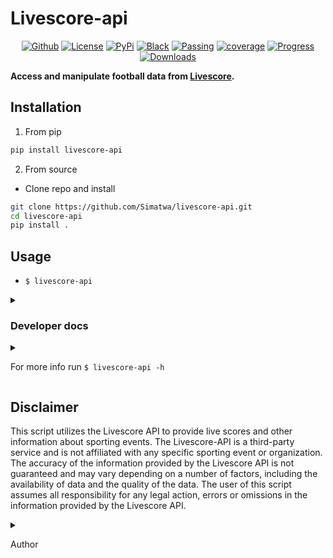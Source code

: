 # Livescore-api
<p align="center">
<a href="https://github.com/Simatwa/livescore-api"><img alt="Github" src="https://img.shields.io/static/v1?logo=github&color=blueviolet&label=Test&message=Passing"/></a>
<a href="LICENSE"><img alt="License" src="https://img.shields.io/static/v1?logo=GPL&color=Blue&message=MIT&label=License"/></a>
<a href="https://pypi.org/project/livescore-api"><img alt="PyPi" src="https://img.shields.io/static/v1?logo=pypi&label=Pypi&message=v0.0.2&color=green"/></a>
<a href="https://github.com/psf/black"><img alt="Black" src="https://img.shields.io/static/v1?logo=Black&label=Code-style&message=Black"/></a>
<a href="#"><img alt="Passing" src="https://img.shields.io/static/v1?logo=Docs&label=Docs&message=Passing&color=green"/></a> <a href="#"><img alt="coverage" src="https://img.shields.io/static/v1?logo=Coverage&label=Coverage&message=60%&color=yellowgreen"/></a>  <a href="#" alt="progress"><img alt="Progress" src="https://img.shields.io/static/v1?logo=Progress&label=Progress&message=95%&color=green"/></a>  <a href="https://pepy.tech/project/smartbetsapi"><img src="https://static.pepy.tech/personalized-badge/livescore-api?period=total&units=international_system&left_color=grey&right_color=orange&left_text=Downloads" alt="Downloads"></a>
</p>

**Access and manipulate football data from [Livescore](https://livescore.com).**

## Installation

1. From pip

```sh
pip install livescore-api
```

2. From source

- Clone repo and install

```sh
git clone https://github.com/Simatwa/livescore-api.git
cd livescore-api
pip install .
```

## Usage

- `$ livescore-api`

<details>
<summary>

### Developer docs

</summary>

1. Retrieving data offline

```py
from livescore_api import json_formatter
raw_matches = open("matches.json").read()
sorted_matches = json_formatter(raw_matches)
print(sorted_matches(max=1))

"""
Output
[
{
    "Serial Id": "12413",
    "League": "Primera Division",
    "Country": "Argentina",
    "Match Id": "866073",
    "H Scores": "1",
    "A Scores": "4",
    "Kickoff": 20230613011500,
    "Status": "FT",
    "Home": "Banfield",
    "H id": "5252",
    "Away": "River Plate",
    "A id": "4802"
}
]
"""
```

2. Retrieving data online

```py
from livescore_api import livescore

matches = livescore()
print(matches(max=1))

"""
Output

[
{
    "Serial Id": "12413",
    "League": "Primera Division",
    "Country": "Argentina",
    "Match Id": "866073",
    "H Scores": "1",
    "A Scores": "4",
    "Kickoff": 20230613011500,
    "Status": "FT",
    "Home": "Banfield",
    "H id": "5252",
    "Away": "River Plate",
    "A id": "4802"
}
]
"""
```

3. Making predictions

```py
from livescore_api import Make
matches = [{"Home":"Arsenal", "Away":"Liverpool"}]
bet = Make(matches)
print(bet())

"""
Output

[{'Home': 'Arsenal', 'Away': 'Liverpool', 'g': 10.0, 'gg': 55.0, 'ov15': 60.0, 'ov25': 45.0, 'ov35': 25.0, 'choice': 62.5, 'result': '2', 'pick': '2'}]
"""

```
</details>

</summary>

<details>

<summary>

For more info run `$ livescore-api -h`

</summary>

```
usage: livescore-api [-h] [-v] [-m MONTH] [-y YEAR] [-c COUNTRY]
                     [-l LEAGUE] [-n NAME] [-s STATUS] [-M MAX]
                     [-H HEADERS] [-o PATH]
                     [-f html|csv|xlsx|markdown|xml|json] [-i PATH]
                     [-t html|pretty|grid|fancy_grid|orgtbl|secure_html]
                     [-D CODE] [-E TIMEOUT] [-I INDENT] [-C PATH]
                     [--update] [--raw] [--predict] [-U USERNAME]
                     [-P PASSWORD] [-S SERVER] [-T LIMIT] [--offline]
                     [--REST] [--include-position]
                     [date]

Access and manipulate matches from Livescore.com

positional arguments:
  date                  Date of the matches - 13

options:
  -h, --help            show this help message and exit
  -v, --version         show program's version number and exit
  -m MONTH, --month MONTH
                        Month of the matches - 6
  -y YEAR, --year YEAR  Year of the matches - 2023
  -c COUNTRY, --country COUNTRY
                        Return matches from the specified countries only
                        - None
  -l LEAGUE, --league LEAGUE
                        Return matches of the specified league(s) only -
                        None
  -n NAME, --name NAME  Return matches with the specified team-name only
                        - None
  -s STATUS, --status STATUS
                        Return matches of the specified status - None
  -M MAX, --max MAX     Maximum matches to be returned - 1000
  -H HEADERS, --headers HEADERS
                        Path to .json file containing http headers - None
  -o PATH, --output PATH
                        Path to save the content - None
  -f html|csv|xlsx|markdown|xml|json, --format html|csv|xlsx|markdown|xml|json
                        Contents output format - json
  -i PATH, --input PATH
                        Use .json formatted file in path - None
  -t html|pretty|grid|fancy_grid|orgtbl|secure_html, --tabulate html|pretty|grid|fancy_grid|orgtbl|secure_html
                        Tabulate the contents using style specified -
                        None
  -D CODE, --code CODE  Country code for making http request - KE
  -E TIMEOUT, --timeout TIMEOUT
                        Http request timeout - 20s
  -I INDENT, --indent INDENT
                        Indentation level for formatting .json output - 4
  -C PATH, --config PATH
                        Use mapper-keys in path - None
  --update              Update mapper-keys from repo - False
  --raw                 Return contents with zero manipulation - False
  --predict             Proceed to make predictions - False
  -U USERNAME, --username USERNAME
                        Username for the REST api - API
  -P PASSWORD, --password PASSWORD
                        Passkey for the REST api - developer
  -S SERVER, --server SERVER
                        Url pointing to REST api - http://localhost:8000
  -T LIMIT, --limit LIMIT
                        Limit number of matches for prediction - 1000
  --offline             Make predictions based on data available offline
                        - False
  --REST                Specifies to make predictions using REST api -
                        False
  --include-position    Include team-league rank in making predictions -
                        False

This script has no official relation with Livescore.com
```
</details>

## Disclaimer

This script utilizes the Livescore API to provide live scores and other information about sporting events. The Livescore-API is a third-party service and is not affiliated with any specific sporting event or organization. The accuracy of the information provided by the Livescore API is not guaranteed and may vary depending on a number of factors, including the availability of data and the quality of the data. The user of this script assumes all responsibility for any  legal action, errors or omissions in the information provided by the Livescore API.

<details>

<summary>

Author

</summary>

The author of this script makes no representations or warranties, express or implied, about the accuracy, completeness, or suitability of the information provided by the Livescore API. The author of this script accepts no liability for any legal action,  errors or omissions in the information provided by the Livescore API.

**Note** : This is just for information purposes do not sue me.
</details>
